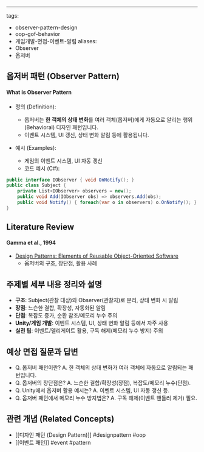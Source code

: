 ---
tags:
- observer-pattern-design
- oop-gof-behavior
- 게임개발-면접-이벤트-알림
aliases:
- Observer
- 옵저버

## 옵저버 패턴 (Observer Pattern)

#### What is Observer Pattern

- 정의 (Definition):
    - 옵저버는 **한 객체의 상태 변화**를 여러 객체(옵저버)에게 자동으로 알리는 행위(Behavioral) 디자인 패턴입니다.
    - 이벤트 시스템, UI 갱신, 상태 변화 알림 등에 활용됩니다.

- 예시 (Examples):
    - 게임의 이벤트 시스템, UI 자동 갱신
    - 코드 예시 (C#):
```csharp
public interface IObserver { void OnNotify(); }
public class Subject {
    private List<IObserver> observers = new();
    public void Add(IObserver obs) => observers.Add(obs);
    public void Notify() { foreach(var o in observers) o.OnNotify(); }
}
```

## Literature Review

#### Gamma et al., 1994
- [Design Patterns: Elements of Reusable Object-Oriented Software](https://en.wikipedia.org/wiki/Observer_pattern)
    - 옵저버의 구조, 장단점, 활용 사례

## 주제별 세부 내용 정리와 설명
- **구조**: Subject(관찰 대상)와 Observer(관찰자)로 분리, 상태 변화 시 알림
- **장점**: 느슨한 결합, 확장성, 자동화된 알림
- **단점**: 복잡도 증가, 순환 참조/메모리 누수 주의
- **Unity/게임 개발**: 이벤트 시스템, UI, 상태 변화 알림 등에서 자주 사용
- **실전 팁**: 이벤트/델리게이트 활용, 구독 해제(메모리 누수 방지) 주의

## 예상 면접 질문과 답변
- Q. 옵저버 패턴이란?
  A. 한 객체의 상태 변화가 여러 객체에 자동으로 알림되는 패턴입니다.
- Q. 옵저버의 장단점은?
  A. 느슨한 결합/확장성(장점), 복잡도/메모리 누수(단점).
- Q. Unity에서 옵저버 활용 예시는?
  A. 이벤트 시스템, UI 자동 갱신 등.
- Q. 옵저버 패턴에서 메모리 누수 방지법은?
  A. 구독 해제(이벤트 핸들러 제거) 필요.

## 관련 개념 (Related Concepts)
- [[디자인 패턴 (Design Pattern)]] #designpattern #oop
- [[이벤트 패턴]] #event #pattern 
